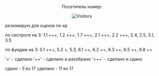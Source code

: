 <div align="center">
Посетитель номер:

![Visitors](https://count.getloli.com/@empty-labs-2courseFiit?name=empty-labs-2courseFiit&theme=booru-qualityhentais&padding=7&offset=0&align=top&scale=1&pixelated=1&darkmode=auto)

</div>

резюмирую
для оценок по кр

по сиспроге на 3:
1.1 +++,
1.2 +++,
1.7 +++,
2.1 +++,
2.2 +++,
2.4,
2.5,
3.1,
3.5

по фундам на 3:
5.1 +++,
5.2 +,
5.3,
6.1 ++,
6.2 ++,
6.3 ++,
6.5 ++,
6.8 ++

'+' - сделано
'++' - сделано и разобрано
'+++' - сделано и сдано

сдано - 5 из 17
сделано - 11 из 17